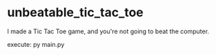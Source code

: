 # unbeatable_tic_tac_toe
I made a Tic Tac Toe game, and you're not going to beat the computer.

execute: py main.py
